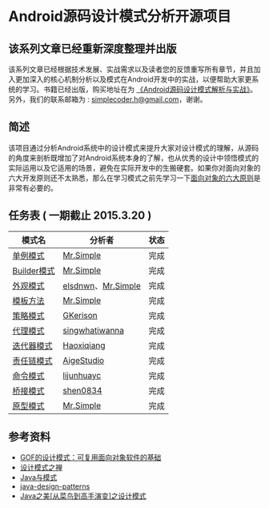 # Android源码设计模式分析开源项目

## 该系列文章已经重新深度整理并出版

该系列文章已经根据技术发展、实战需求以及读者您的反馈重写所有章节，并且加入更加深入的核心机制分析以及模式在Android开发中的实战，以便帮助大家更系统的学习。书籍已经出版，购买地址在为 [《Android源码设计模式解析与实战》](http://item.jd.com/11793928.html)。另外，我们的联系邮箱为 : simplecoder.h@gmail.com，谢谢。


## 简述
该项目通过分析Android系统中的设计模式来提升大家对设计模式的理解，从源码的角度来剖析既增加了对Android系统本身的了解，也从优秀的设计中领悟模式的实际运用以及它适用的场景，避免在实际开发中的生搬硬套。如果你对面向对象的六大开发原则还不太熟悉，那么在学习模式之前先学习一下[面向对象的六大原则](oop-principles/oop-principles.md)是非常有必要的。

<b id="schedule"></b>
## 任务表 ( 一期截止 2015.3.20 )
| 	模式名 		 | 		分析者    |     状态      |
| ------------- | ------------- |--------------|
|    [单例模式](singleton/mr.simple)   	 | [Mr.Simple](https://github.com/bboyfeiyu)|   完成  |
|    [Builder模式](builder/mr.simple)  	 | [Mr.Simple](https://github.com/bboyfeiyu)|   完成  |
|    [外观模式](facade/elsdnwn)   	     | [elsdnwn](https://github.com/elsdnwn)、[Mr.Simple](https://github.com/bboyfeiyu)|   完成  |
|    [模板方法](template-method/mr.simple)   | [Mr.Simple](https://github.com/bboyfeiyu) | 完成  |
|    [策略模式](strategy/gkerison)      | [GKerison](https://github.com/GKerison) | 完成 |
|    [代理模式](proxy/singwhatiwanna)   | [singwhatiwanna](https://github.com/singwhatiwanna) |  完成  |
|    [迭代器模式](iterator/haoxiqiang) | [Haoxiqiang](https://github.com/Haoxiqiang)|  完成 |
|    [责任链模式](chain-of-responsibility/AigeStudio) | [AigeStudio](https://github.com/AigeStudio)|  完成  |
|    [命令模式](command/lijunhuayc) | [lijunhuayc](https://github.com/lijunhuayc)|  完成  |
|    [桥接模式](bridge/shen0834) | [shen0834](https://github.com/shen0834)|  完成  |
|    [原型模式](prototype/mr.simple) | [Mr.Simple](https://github.com/bboyfeiyu)|  完成  |

## 参考资料
* [GOF的设计模式：可复用面向对象软件的基础](http://item.jd.com/10057319.html)
* [设计模式之禅](http://item.jd.com/11414555.html)
* [Java与模式](http://item.jd.com/10094286.html)
* [java-design-patterns](https://github.com/iluwatar/java-design-patterns)
* [Java之美[从菜鸟到高手演变]之设计模式](http://blog.csdn.net/zhangerqing/article/details/8194653)
